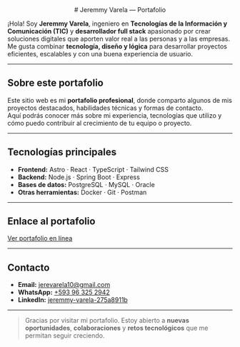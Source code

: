 <div align="center">
	# Jeremmy Varela — Portafolio 
</div>

¡Hola! Soy **Jeremmy Varela**, ingeniero en **Tecnologías de la Información y Comunicación (TIC)** y **desarrollador full stack** apasionado por crear soluciones digitales que aporten valor real a las personas y a las empresas.  
Me gusta combinar **tecnología, diseño y lógica** para desarrollar proyectos eficientes, escalables y con una buena experiencia de usuario.

---

## Sobre este portafolio

Este sitio web es mi **portafolio profesional**, donde comparto algunos de mis proyectos destacados, habilidades técnicas y formas de contacto.  
Aquí podrás conocer más sobre mi experiencia, tecnologías que utilizo y cómo puedo contribuir al crecimiento de tu equipo o proyecto.

---

## Tecnologías principales

- **Frontend:** Astro · React · TypeScript · Tailwind CSS  
- **Backend:** Node.js · Spring Boot · Express  
- **Bases de datos:** PostgreSQL · MySQL · Oracle  
- **Otras herramientas:** Docker · Git · Postman  

---

## Enlace al portafolio

[Ver portafolio en línea]([https://tu-dominio.com](https://jeremmy-portafolio.vercel.app/))

---

## Contacto

- **Email:** [jerevarela10@gmail.com](mailto:jerevarela10@gmail.com)  
- **WhatsApp:** [+593 96 325 2942](https://wa.me/593963252942)  
- **LinkedIn:** [jeremmy-varela-275a8911b](https://linkedin.com/in/jeremmy-varela-275a8911b)

---

> Gracias por visitar mi portafolio. Estoy abierto a **nuevas oportunidades**, **colaboraciones** y **retos tecnológicos** que me permitan seguir creciendo.
